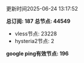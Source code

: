 更新时间2025-06-24 13:17:52

**总订阅: 187**
**总节点: 44549**
- vless节点: 23228
- hysteria2节点: 2

**google ping有效节点: 196**
